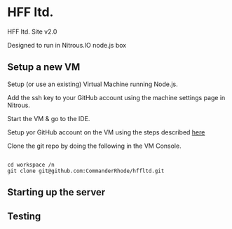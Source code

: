 # HFF ltd. #

HFF ltd. Site v2.0

Designed to run in Nitrous.IO node.js box

## Setup a new VM ##

Setup (or use an existing) Virtual Machine running Node.js.

Add the ssh key to your GitHub account using the machine settings page in Nitrous.

Start the VM & go to the IDE.

Setup yor GitHub account on the VM using the steps described <a href="http://help.nitrous.io/">here</a>

Clone the git repo by doing the following in the VM Console.

<code>
cd workspace /n
git clone git@github.com:CommanderRhode/hffltd.git
</code>

## Starting up the server ##

## Testing ##